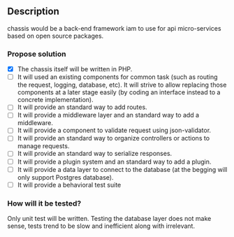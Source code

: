 ## Description

chassis would be a back-end framework iam to use for api micro-services based on open source packages.

### Propose solution

- [x] The chassis itself will be written in PHP.
- [ ] It will used an existing components for common task (such as routing the request, logging, database, etc). It will strive to allow replacing those components at a later stage easily (by coding an interface instead to a concrete implementation).
- [ ] It will provide an standard way to add routes.
- [ ] It will provide a middleware layer and an standard way to add a middleware.
- [ ] It will provide a component to validate request using json-validator.
- [ ] It will provide an standard way to organize controllers or actions to manage requests.
- [ ] It will provide an standard way to serialize responses.
- [ ] It will provide a plugin system and an standard way to add a plugin.
- [ ] It will provide a data layer to connect to the database (at the begging will only support Postgres database).
- [ ] It will provide a behavioral test suite

### How will it be tested?

Only unit test will be written. Testing the database layer does not make sense, tests trend to be slow and inefficient along with irrelevant.

